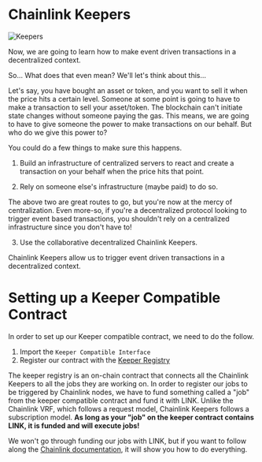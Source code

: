 # Chainlink Keepers

![Keepers](https://res.cloudinary.com/divzjiip8/image/upload/c_scale,w_800/v1634683013/chainlink/chainlink_keepers.png)

Now, we are going to learn how to make event driven transactions in a decentralized context.

So... What does that even mean? We'll let's think about this...

Let's say, you have bought an asset or token, and you want to sell it when the price hits a certain level. Someone at some point is going to have to make a transaction to sell your asset/token. The blockchain can't initiate state changes without someone paying the gas. This means, we are going to have to give someone the power to make transactions on our behalf. But who do we give this power to? 

You could do a few things to make sure this happens.

1. Build an infrastructure of centralized servers to react and create a transaction on your behalf when the price hits that point.

2. Rely on someone else's infrastructure (maybe paid) to do so.

The above two are great routes to go, but you're now at the mercy of centralization. Even more-so, if you're a decentralized protocol looking to trigger event based transactions, you shouldn't rely on a centralized infrastructure since you don't have to!

3. Use the collaborative decentralized Chainlink Keepers.

Chainlink Keepers allow us to trigger event driven transactions in a decentralized context. 

# Setting up a Keeper Compatible Contract

In order to set up our Keeper compatible contract, we need to do the follow.

1. Import the `Keeper Compatible Interface`
2. Register our contract with the [Keeper Registry](https://keepers.chain.link/)

The keeper registry is an on-chain contract that connects all the Chainlink Keepers to all the jobs they are working on. In order to register our jobs to be triggered by Chainlink nodes, we have to fund something called a "job" from the keeper compatible contract and fund it with LINK. Unlike the Chainlink VRF, which follows a request model, Chainlink Keepers follows a subscription model. **As long as your "job" on the keeper contract contains LINK, it is funded and will execute jobs!**

We won't go through funding our jobs with LINK, but if you want to follow along the [Chainlink documentation](https://docs.chain.link/docs/chainlink-keepers/introduction/), it will show you how to do everything. 
